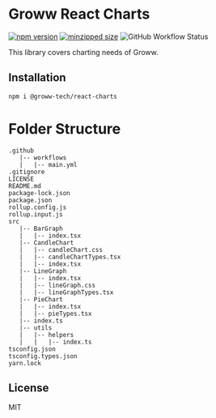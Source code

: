 # Groww React Charts

 [![npm version](https://img.shields.io/npm/v/@groww-tech/react-charts?color=51C838)](https://www.npmjs.com/package/@groww-tech/react-charts) 
 [![minzipped size](https://img.shields.io/bundlephobia/minzip/@groww-tech/react-charts)](https://bundlephobia.com/package/@groww-tech/react-charts)
 ![GitHub Workflow Status](https://img.shields.io/github/actions/workflow/status/Groww/webster/react-charts.yml?color=51C838)

This library covers charting needs of Groww.

## Installation

```sh
npm i @groww-tech/react-charts
```


# Folder Structure

```
.github
   |-- workflows
   |   |-- main.yml
.gitignore
LICENSE
README.md
package-lock.json
package.json
rollup.config.js
rollup.input.js
src
   |-- BarGraph
   |   |-- index.tsx
   |-- CandleChart
   |   |-- candleChart.css
   |   |-- candleChartTypes.tsx
   |   |-- index.tsx
   |-- LineGraph
   |   |-- index.tsx
   |   |-- lineGraph.css
   |   |-- lineGraphTypes.tsx
   |-- PieChart
   |   |-- index.tsx
   |   |-- pieTypes.tsx
   |-- index.ts
   |-- utils
   |   |-- helpers
   |   |   |-- index.ts
tsconfig.json
tsconfig.types.json
yarn.lock
```


## License

MIT
